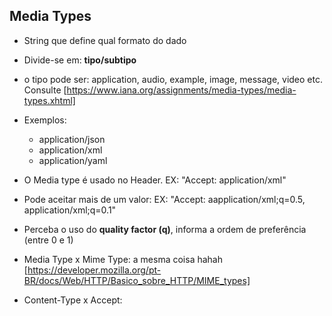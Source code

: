 ## Media Types

* String que define qual formato do dado 
* Divide-se em: **tipo/subtipo**

* o tipo pode ser: application, audio, example, image, message, video etc. Consulte [https://www.iana.org/assignments/media-types/media-types.xhtml]

* Exemplos:
    - application/json
    - application/xml
    - application/yaml

* O Media type é usado no Header. EX: "Accept: application/xml"
* Pode aceitar mais de um valor: EX: "Accept: aapplication/xml;q=0.5, application/xml;q=0.1"

* Perceba o uso do **quality factor (q)**, informa a ordem de preferência (entre 0 e 1)

* Media Type x Mime Type: a mesma coisa hahah [https://developer.mozilla.org/pt-BR/docs/Web/HTTP/Basico_sobre_HTTP/MIME_types]

* Content-Type x Accept: 
